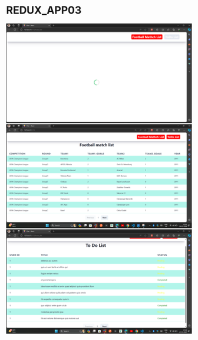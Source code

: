 # REDUX_APP03

![image](https://github.com/B2Kumar03/project2Image/blob/main/reduxspiner.png?raw=true)
![image](https://github.com/B2Kumar03/project2Image/blob/main/footlist.png?raw=true)
![image](https://github.com/B2Kumar03/project2Image/blob/main/todolist.png?raw=true)
